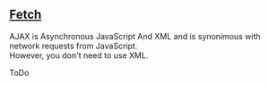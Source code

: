 ## [Fetch](https://javascript.info/fetch)

AJAX is Asynchronous JavaScript And XML and is synonimous with network requests from JavaScript.  
However, you don't need to use XML.  

ToDo